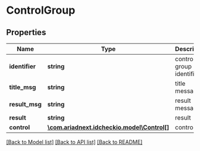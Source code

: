 # ControlGroup

## Properties
Name | Type | Description | Notes
------------ | ------------- | ------------- | -------------
**identifier** | **string** | control group identifier | [optional] 
**title_msg** | **string** | title message | [optional] 
**result_msg** | **string** | result message | [optional] 
**result** | **string** | result | [optional] 
**control** | [**\com.ariadnext.idcheckio.model\Control[]**](Control.md) | control list | [optional] 

[[Back to Model list]](../README.md#documentation-for-models) [[Back to API list]](../README.md#documentation-for-api-endpoints) [[Back to README]](../README.md)


